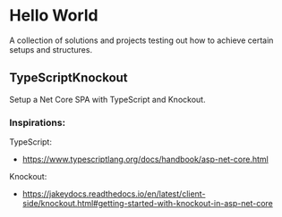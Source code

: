 # Hello World
A collection of solutions and projects testing out how to achieve certain setups and structures.


## TypeScriptKnockout

Setup a Net Core SPA with TypeScript and Knockout.
### Inspirations:
TypeScript:
- https://www.typescriptlang.org/docs/handbook/asp-net-core.html

Knockout:
- https://jakeydocs.readthedocs.io/en/latest/client-side/knockout.html#getting-started-with-knockout-in-asp-net-core


